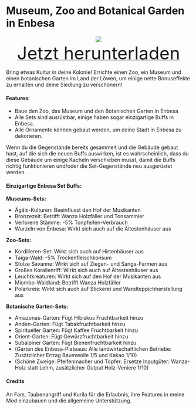 # Museum, Zoo and Botanical Garden in Enbesa

<div align=center><img src="_media/Anno1800/mod_banners/museumzoobotanicalgardeninenbesa/Banner.png"/></div>

<div align=center><a href="https://github.com/Taludas/GameplayModsCollection/releases/latest/download/MuseumZooBotanicalGardenInEnbesa.zip"> <font size="40">Jetzt herunterladen</font></a></div>

Bring etwas Kultur in deine Kolonie! Errichte einen Zoo, ein Museum und einen botanischen Garten im Land der Löwen, um einige nette Bonuseffekte zu erhalten und deine Siedlung zu verschönern!

#### Features:
* Baue den Zoo, das Museum und den Botanischen Garten in Enbesa
* Alle Sets sind ausrüstbar, einige haben sogar einzigartige Buffs in Enbesa.
* Alle Ornamente können gebaut werden, um deine Stadt in Enbesa zu dekorieren.

Wenn du die Gegenstände bereits gesammelt und die Gebäude gebaut hast, auf die sich die neuen Buffs auswirken, ist es wahrscheinlich, dass du diese Gebäude um einige Kacheln verschieben musst, damit die Buffs richtig funktionieren und/oder die Set-Gegenstände neu ausgerüstet werden.

#### Einzigartige Enbesa Set Buffs:

**Museums-Sets:**
* Ägäis-Kulturen: Beeinflusst den Hof der Musikanten
* Bronzezeit: Betrifft Wanza Holzfäller und Tonsammler
* Verlorene Stämme: -5% Tonpfeifen-Verbrauch
* Wurzeln von Enbesa: Wirkt sich auch auf die Ältestenhäuser aus

**Zoo-Sets:**
* Kordilleren-Set: Wirkt sich auch auf Hirtenhäuser aus
* Taiga-Wald: -5% Trockenfleischkonsum
* Stolze Savanne: Wirkt sich auf Ziegen- und Sanga-Farmen aus
* Großes Korallenriff: Wirkt sich auch auf Ältestenhäuser aus
* Leuchtkreaturen: Wirkt sich auf den Hof der Musikanten aus
* Miombo-Waldland: Betrifft Wanza Holzfäller
* Polarkreis: Wirkt sich auch auf Stickerei und Wandteppichherstellung aus

**Botanische Garten-Sets:**
* Amazonas-Garten: Fügt Hibiskus Fruchtbarkeit hinzu
* Anden-Garten: Fügt Tabakfruchtbarkeit hinzu
* Spiritueller Garten: Fügt Kaffee Fruchtbarkeit hinzu
* Orient-Garten: Fügt Gewürzfruchtbarkeit hinzu
* Subalpiner Garten: Fügt Bienenfruchtbarkeit hinzu
* (Garten des Enbesa-Plateaus: Alle landwirtschaftlichen Betriebe: Zusätzlicher Ertrag Baumwolle 1/5 und Kakao 1/10)
* (Schöne Zweige: Pfeifenmacher und Töpfer: Ersetze Inputgüter: Wanza-Holz statt Lehm, zusätzlicher Output Holz-Veniere 1/10)

#### Credits
An Fam, Taubenangriff und Kurila für die Erlaubnis, ihre Features in meine Mod einzubauen und die allgemeine Unterstützung.

